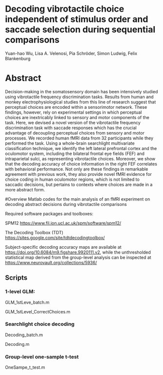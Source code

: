 # Decoding vibrotactile choice independent of stimulus order and saccade selection during sequential comparisons
Yuan-hao Wu, Lisa A. Velenosi, Pia Schröder, Simon Ludwig, Felix Blankenburg
# Abstract
Decision-making in the somatosensory domain has been intensively studied using vibrotactile frequency discrimination tasks. Results from human and monkey electrophysiological studies from this line of research suggest that perceptual choices are encoded within a sensorimotor network. These findings, however, rely on experimental settings in which perceptual choices are inextricably linked to sensory and motor components of the task. Here, we devised a novel version of the vibrotactile frequency discrimination task with saccade responses which has the crucial advantage of decoupling perceptual choices from sensory and motor processes. We recorded human fMRI data from 32 participants while they performed the task. Using a whole-brain searchlight multivariate classification technique, we identify the left lateral prefrontal cortex and the oculomotor system, including the bilateral frontal eye fields (FEF) and intraparietal sulci, as representing vibrotactile choices. Moreover, we show that the decoding accuracy of choice information in the right FEF correlates with behavioral performance. Not only are these findings in remarkable agreement with previous work, they also provide novel fMRI evidence for choice coding in human oculomotor regions, which is not limited to saccadic decisions, but pertains to contexts where choices are made in a more abstract form.

#Overview
Matlab codes for the main analysis of an fMRI experiment on decoding abstract decisions during vibrotactile comparisons

Required software packages and toolboxes:

SPM12 https://www.fil.ion.ucl.ac.uk/spm/software/spm12/

The Decoding Toolbox (TDT) https://sites.google.com/site/tdtdecodingtoolbox/

Subject-specific decoding accuracy maps are available at https://doi.org/10.6084/m9.figshare.9920111.v2, while the unthresholded statistical map derived from the group-level analysis can be inspected at https://www.neurovault.org/collections/5936/

## Scripts

### 1-level GLM:

GLM_1stLeve_batch.m

GLM_1stLevel_CorrectChoices.m

### Searchlight choice decoding  

Decoding_batch.m

Decoding.m

### Group-level one-sample t-test

OneSampe_t_test.m
